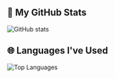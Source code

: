## 🚀 My GitHub Stats

![GitHub stats](https://github-readme-stats.vercel.app/api?username=ThiagoAVicente&show_icons=true&count_private=true&hide_title=true&hide=prs)

## 🌐 Languages I've Used

![Top Languages](https://github-readme-stats.vercel.app/api/top-langs/?username=ThiagoAVicente&layout=compact&hide=html)

